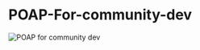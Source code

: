 # POAP-For-community-dev

![POAP for community dev](https://user-images.githubusercontent.com/86709559/142403804-4984d758-8ff1-4a2b-9df4-1add8e331299.png)
